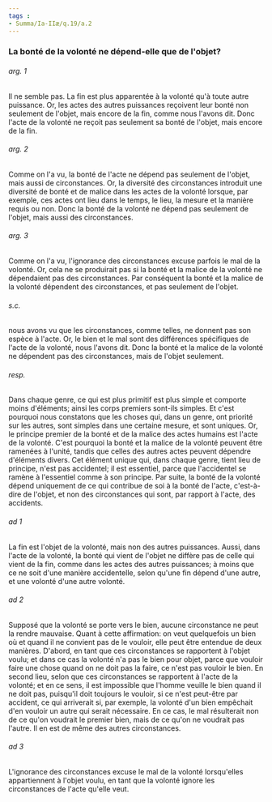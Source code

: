 ```yaml
---
tags : 
- Summa/Ia-IIæ/q.19/a.2
---
```


### La bonté de la volonté ne dépend-elle que de l'objet?

###### arg. 1
Il ne semble pas. La fin est plus apparentée à la volonté qu'à toute autre puissance. Or, les actes des autres puissances reçoivent leur bonté non seulement de l'objet, mais encore de la fin, comme nous l'avons dit. Donc l'acte de la volonté ne reçoit pas seulement sa bonté de l'objet, mais encore de la fin. 

###### arg. 2
Comme on l'a vu, la bonté de l'acte ne dépend pas seulement de l'objet, mais aussi de circonstances. Or, la diversité des circonstances introduit une diversité de bonté et de malice dans les actes de la volonté lorsque, par exemple, ces actes ont lieu dans le temps, le lieu, la mesure et la manière requis ou non. Donc la bonté de la volonté ne dépend pas seulement de l'objet, mais aussi des circonstances. 

###### arg. 3
Comme on l'a vu, l'ignorance des circonstances excuse parfois le mal de la volonté. Or, cela ne se produirait pas si la bonté et la malice de la volonté ne dépendaient pas des circonstances. Par conséquent la bonté et la malice de la volonté dépendent des circonstances, et pas seulement de l'objet. 

###### s.c.
nous avons vu que les circonstances, comme telles, ne donnent pas son espèce à l'acte. Or, le bien et le mal sont des différences spécifiques de l'acte de la volonté, nous l'avons dit. Donc la bonté et la malice de la volonté ne dépendent pas des circonstances, mais de l'objet seulement. 

###### resp.
Dans chaque genre, ce qui est plus primitif est plus simple et comporte moins d'éléments; ainsi les corps premiers sont-ils simples. Et c'est pourquoi nous constatons que les choses qui, dans un genre, ont priorité sur les autres, sont simples dans une certaine mesure, et sont uniques. Or, le principe premier de la bonté et de la malice des actes humains est l'acte de la volonté. C'est pourquoi la bonté et la malice de la volonté peuvent être ramenées à l'unité, tandis que celles des autres actes peuvent dépendre d'éléments divers. Cet élément unique qui, dans chaque genre, tient lieu de principe, n'est pas accidentel; il est essentiel, parce que l'accidentel se ramène à l'essentiel comme à son principe. Par suite, la bonté de la volonté dépend uniquement de ce qui contribue de soi à la bonté de l'acte, c'est-à-dire de l'objet, et non des circonstances qui sont, par rapport à l'acte, des accidents. 

###### ad 1
La fin est l'objet de la volonté, mais non des autres puissances. Aussi, dans l'acte de la volonté, la bonté qui vient de l'objet ne diffère pas de celle qui vient de la fin, comme dans les actes des autres puissances; à moins que ce ne soit d'une manière accidentelle, selon qu'une fin dépend d'une autre, et une volonté d'une autre volonté. 

###### ad 2
Supposé que la volonté se porte vers le bien, aucune circonstance ne peut la rendre mauvaise. Quant à cette affirmation: on veut quelquefois un bien où et quand il ne convient pas de le vouloir, elle peut être entendue de deux manières. D'abord, en tant que ces circonstances se rapportent à l'objet voulu; et dans ce cas la volonté n'a pas le bien pour objet, parce que vouloir faire une chose quand on ne doit pas la faire, ce n'est pas vouloir le bien. En second lieu, selon que ces circonstances se rapportent à l'acte de la volonté; et en ce sens, il est impossible que l'homme veuille le bien quand il ne doit pas, puisqu'il doit toujours le vouloir, si ce n'est peut-être par accident, ce qui arriverait si, par exemple, la volonté d'un bien empêchait d'en vouloir un autre qui serait nécessaire. En ce cas, le mal résulterait non de ce qu'on voudrait le premier bien, mais de ce qu'on ne voudrait pas l'autre. Il en est de même des autres circonstances. 

###### ad 3
L'ignorance des circonstances excuse le mal de la volonté lorsqu'elles appartiennent à l'objet voulu, en tant que la volonté ignore les circonstances de l'acte qu'elle veut. 

